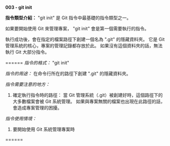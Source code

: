 **003 - git init**

**指令類型介紹：**
"git init" 是 Git 指令中最基礎的指令類型之一。

如果要開始使用 Git 來管理專案，
"git init" 會是第一個需要執行的指令。

執行成功後，會在指定的檔案路徑下創建一個名為 ".git" 的隱藏資料夾。
它是 Git 管理系統的核心，專案的管理記錄都存放於此。
如果沒有這個資料夾的話，無法執行 Git 大部分指令。

======
*指令的格式：* 
"git init"

*指令的用途：* 
在命令行所在的路徑下創建 ".git" 的隱藏資料夾。

*指令需要注意的地方：* 
1. 確定執行指令時的路徑：
當 Git 管理系統（.git）被創建好時，這個路徑下的大多數檔案會被 Git 系統管理。
如果與專案無關的檔案也出現在此路徑的話，會造成專案管理的困擾。

*指令使用情境：*
1. 要開始使用 Git 系統管理專案時

======